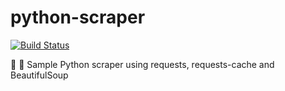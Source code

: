 # python-scraper

[![Build Status](https://travis-ci.org/nlindblad/python-scraper.svg?branch=master)](https://travis-ci.org/nlindblad/python-scraper)

:snake: :stew: Sample Python scraper using requests, requests-cache and BeautifulSoup

